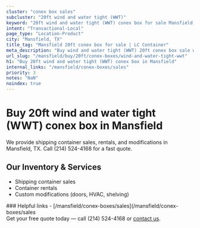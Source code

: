 ```yaml
---
cluster: "conex box sales"
subcluster: "20ft wind and water tight (WWT)"
keyword: "20ft wind and water tight (WWT) conex box for sale Mansfield, TX"
intent: "Transactional-Local"
page_type: "Location-Product"
city: "Mansfield, TX"
title_tag: "Mansfield 20ft conex box for sale | LC Container"
meta_description: "Buy wind and water tight (WWT) 20ft conex box sale with local delivery in Mansfield, TX. LC Container — local Since 2003. Request a fast quote today."
url_slug: "/mansfield/buy/20ft/conex-boxes/wind-and-water-tight-wwt"
h1: "Buy 20ft wind and water tight (WWT) conex box in Mansfield"
internal_links: "/mansfield/conex-boxes/sales"
priority: 3
notes: "NaN"
noindex: true
---
```


# Buy 20ft wind and water tight (WWT) conex box in Mansfield

We provide shipping container sales, rentals, and modifications in Mansfield, TX. Call (214) 524-4168 for a fast quote.

## Our Inventory & Services
- Shipping container sales
- Container rentals
- Custom modifications (doors, HVAC, shelving)

<div data-section="internal-links">
### Helpful links
- [/mansfield/conex-boxes/sales](/mansfield/conex-boxes/sales
</div>

<div data-section="cta">
Get your free quote today — call (214) 524-4168 or <a href="/contact">contact us</a>.
</div>

<script type="application/ld+json">{"@context":"https://schema.org","@type":"FAQPage","mainEntity":[{"@type":"Question","name":"How much does delivery cost in Mansfield, TX?","acceptedAnswer":{"@type":"Answer","text":"Delivery costs vary by distance and container size. Most deliveries in Mansfield, TX range from $150-$300. Call (214) 524-4168 for an exact quote based on your specific location."}},{"@type":"Question","name":"Do you offer financing or payment plans?","acceptedAnswer":{"@type":"Answer","text":"We accept major credit cards, checks, and can discuss commercial terms for bulk purchases. Call (214) 524-4168 to discuss options."}},{"@type":"Question","name":"Can you customize containers in Mansfield, TX?","acceptedAnswer":{"@type":"Answer","text":"Yes — we perform modifications like doors, HVAC, insulation, and shelving. Request a custom quote at (214) 524-4168 or via our contact form."}}]}</script>
